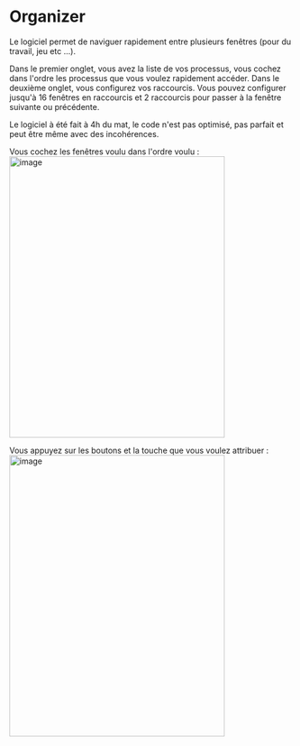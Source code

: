 # Organizer

Le logiciel permet de naviguer rapidement entre plusieurs fenêtres (pour du travail, jeu etc ...).

Dans le premier onglet, vous avez la liste de vos processus, vous cochez dans l'ordre les processus que vous voulez rapidement accéder.
Dans le deuxième onglet, vous configurez vos raccourcis. Vous pouvez configurer jusqu'à 16 fenêtres en raccourcis et 2 raccourcis pour passer à la fenêtre suivante ou précédente.

Le logiciel à été fait à 4h du mat, le code n'est pas optimisé, pas parfait et peut être même avec des incohérences.

Vous cochez les fenêtres voulu dans l'ordre voulu :
<img width="382" height="499" alt="image" src="https://github.com/user-attachments/assets/77ec3d4e-bf78-4246-895b-caf2bd38a482" />

Vous appuyez sur les boutons et la touche que vous voulez attribuer :
<img width="382" height="499" alt="image" src="https://github.com/user-attachments/assets/4e9a1855-6c86-446e-9254-389cf3957db5" />
